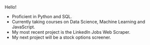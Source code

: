 Hello!

- Proficient in Python and SQL.
- Currently taking courses on Data Science, Machine Learning and JavaScript. 
- My most recent project is the LinkedIn Jobs Web Scraper. 
- My next project will be a stock options screener. 



